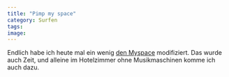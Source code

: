 ```yaml
---
title: "Pimp my space"
category: Surfen
tags: 
image: 
---
```


Endlich habe ich heute mal ein wenig [den Myspace](http://www.myspace.com/misantropolis) modifiziert. Das wurde auch Zeit, und alleine im Hotelzimmer ohne Musikmaschinen komme ich auch dazu.